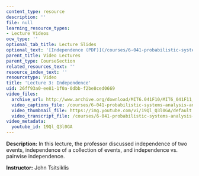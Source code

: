 ```yaml
---
content_type: resource
description: ''
file: null
learning_resource_types:
- Lecture Videos
ocw_type: ''
optional_tab_title: Lecture Slides
optional_text: '[Independence (PDF)](/courses/6-041-probabilistic-systems-analysis-and-applied-probability-fall-2010/resources/mit6_041f10_l03)'
parent_title: Video Lectures
parent_type: CourseSection
related_resources_text: ''
resource_index_text: ''
resourcetype: Video
title: 'Lecture 3: Independence'
uid: 26ff93a0-ee81-1f0a-0dbb-f2be8ced0669
video_files:
  archive_url: http://www.archive.org/download/MIT6.041F10/MIT6_041F11_lec03_300k.mp4
  video_captions_file: /courses/6-041-probabilistic-systems-analysis-and-applied-probability-fall-2010/d7e5056c99e8588ab50c18d75fe3d7ae_19Ql_Q3l0GA.vtt
  video_thumbnail_file: https://img.youtube.com/vi/19Ql_Q3l0GA/default.jpg
  video_transcript_file: /courses/6-041-probabilistic-systems-analysis-and-applied-probability-fall-2010/419fe5dd65c8c11fdbd24971ead3f83a_19Ql_Q3l0GA.pdf
video_metadata:
  youtube_id: 19Ql_Q3l0GA
---
```


**Description:** In this lecture, the professor discussed independence of two events, independence of a collection of events, and independence vs. pairwise independence.

**Instructor:** John Tsitsiklis